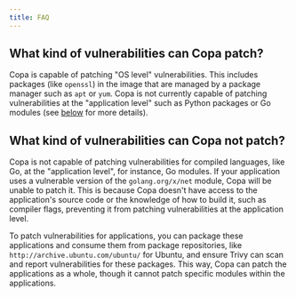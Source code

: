 ```yaml
---
title: FAQ
---
```


## What kind of vulnerabilities can Copa patch?

Copa is capable of patching "OS level" vulnerabilities. This includes packages (like `openssl`) in the image that are managed by a package manager such as `apt` or `yum`. Copa is not currently capable of patching vulnerabilities at the "application level" such as Python packages or Go modules (see [below](#what-kind-of-vulnerabilities-can-copa-not-patch) for more details).


## What kind of vulnerabilities can Copa not patch?

Copa is not capable of patching vulnerabilities for compiled languages, like Go, at the "application level", for instance, Go modules. If your application uses a vulnerable version of the `golang.org/x/net` module, Copa will be unable to patch it. This is because Copa doesn't have access to the application's source code or the knowledge of how to build it, such as compiler flags, preventing it from patching vulnerabilities at the application level.

To patch vulnerabilities for applications, you can package these applications and consume them from package repositories, like `http://archive.ubuntu.com/ubuntu/` for Ubuntu, and ensure Trivy can scan and report vulnerabilities for these packages. This way, Copa can patch the applications as a whole, though it cannot patch specific modules within the applications.
